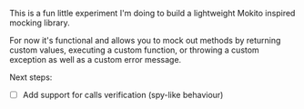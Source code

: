 This is a fun little experiment I'm doing to build a lightweight Mokito inspired mocking library.

For now it's functional and allows you to mock out methods by returning custom values,
executing a custom function, or throwing a custom exception as well as a custom error message.

Next steps:

- [ ] Add support for calls verification (spy-like behaviour)
